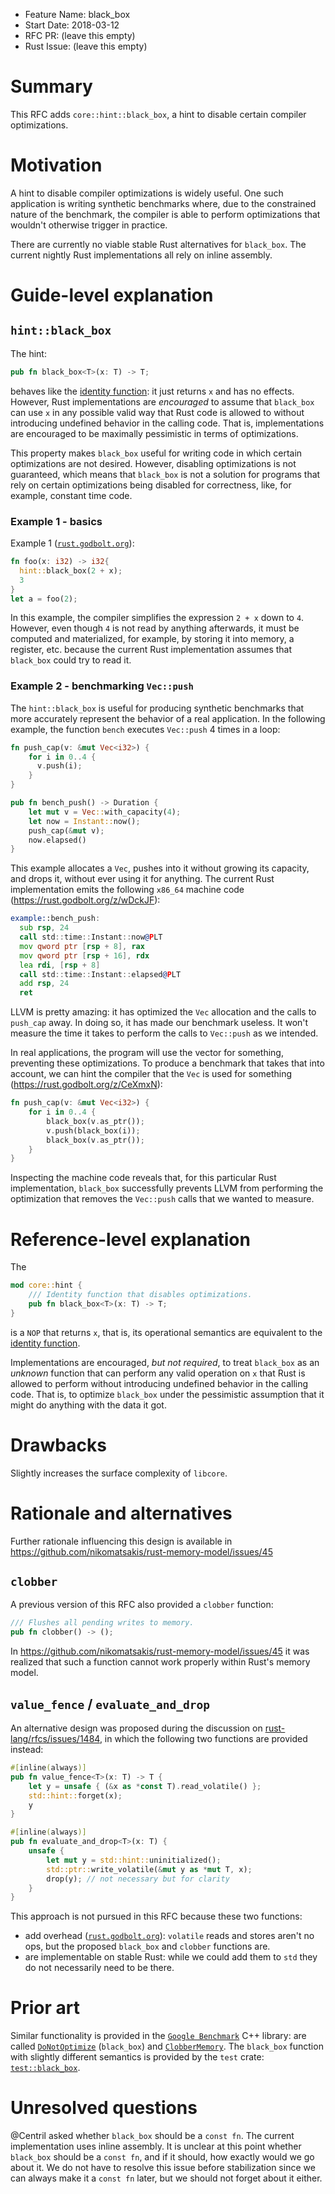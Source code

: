 - Feature Name: black_box
- Start Date: 2018-03-12
- RFC PR: (leave this empty)
- Rust Issue: (leave this empty)

# Summary
[summary]: #summary

This RFC adds `core::hint::black_box`, a hint to disable certain compiler
optimizations.

# Motivation
[motivation]: #motivation

A hint to disable compiler optimizations is widely useful. One such application
is writing synthetic benchmarks where, due to the constrained nature of the
benchmark, the compiler is able to perform optimizations that wouldn't otherwise
trigger in practice.

There are currently no viable stable Rust alternatives for `black_box`. The
current nightly Rust implementations all rely on inline assembly.

# Guide-level explanation
[guide-level-explanation]: #guide-level-explanation

## `hint::black_box`

The hint:

```rust
pub fn black_box<T>(x: T) -> T;
```

behaves like the [identity function][identity_fn]: it just returns `x` and has
no effects. However, Rust implementations are _encouraged_ to assume that
`black_box` can use `x` in any possible valid way that Rust code is allowed to
without introducing undefined behavior in the calling code. That is,
implementations are encouraged to be maximally pessimistic in terms of
optimizations.

This property makes `black_box` useful for writing code in which certain
optimizations are not desired. However, disabling optimizations is not
guaranteed, which means that `black_box` is not a solution for programs that
rely on certain optimizations being disabled for correctness, like, for example,
constant time code.

### Example 1 - basics 

Example 1 ([`rust.godbolt.org`](https://godbolt.org/g/YP2GCJ)):

```rust
fn foo(x: i32) -> i32{ 
  hint::black_box(2 + x);
  3
}
let a = foo(2);
```

In this example, the compiler simplifies the expression `2 + x` down to `4`.
However, even though `4` is not read by anything afterwards, it must be computed
and materialized, for example, by storing it into memory, a register, etc.
because the current Rust implementation assumes that `black_box` could try to
read it.

### Example 2 - benchmarking `Vec::push`

The `hint::black_box` is useful for producing synthetic benchmarks that more
accurately represent the behavior of a real application. In the following
example, the function `bench` executes `Vec::push` 4 times in a loop:

```rust
fn push_cap(v: &mut Vec<i32>) {
    for i in 0..4 {
      v.push(i);
    }
}

pub fn bench_push() -> Duration { 
    let mut v = Vec::with_capacity(4);
    let now = Instant::now();
    push_cap(&mut v);
    now.elapsed()
}
```

This example allocates a `Vec`, pushes into it without growing its capacity, and
drops it, without ever using it for anything. The current Rust implementation
emits the following `x86_64` machine code (https://rust.godbolt.org/z/wDckJF):


```asm
example::bench_push:
  sub rsp, 24
  call std::time::Instant::now@PLT
  mov qword ptr [rsp + 8], rax
  mov qword ptr [rsp + 16], rdx
  lea rdi, [rsp + 8]
  call std::time::Instant::elapsed@PLT
  add rsp, 24
  ret
```

LLVM is pretty amazing: it has optimized the `Vec` allocation and the calls to
`push_cap` away. In doing so, it has made our benchmark useless. It won't
measure the time it takes to perform the calls to `Vec::push` as we intended. 

In real applications, the program will use the vector for something, preventing
these optimizations. To produce a benchmark that takes that into account, we can
hint the compiler that the `Vec` is used for something
(https://rust.godbolt.org/z/CeXmxN):

```rust
fn push_cap(v: &mut Vec<i32>) {
    for i in 0..4 {
        black_box(v.as_ptr());
        v.push(black_box(i));
        black_box(v.as_ptr());
    }
}
```

Inspecting the machine code reveals that, for this particular Rust
implementation, `black_box` successfully prevents LLVM from performing the
optimization that removes the `Vec::push` calls that we wanted to measure.

# Reference-level explanation
[reference-level-explanation]: #reference-level-explanation

The 

```rust
mod core::hint {
    /// Identity function that disables optimizations.
    pub fn black_box<T>(x: T) -> T;
}
```

is a `NOP` that returns `x`, that is, its operational semantics are equivalent
to the [identity function][identity_fn].


Implementations are encouraged, _but not required_, to treat `black_box` as an
_unknown_ function that can perform any valid operation on `x` that Rust is
allowed to perform without introducing undefined behavior in the calling code.
That is, to optimize `black_box` under the pessimistic assumption that it might
do anything with the data it got.

[identity_fn]: https://doc.rust-lang.org/nightly/std/convert/fn.identity.html

# Drawbacks
[drawbacks]: #drawbacks

Slightly increases the surface complexity of `libcore`.

# Rationale and alternatives
[alternatives]: #alternatives

Further rationale influencing this design is available in
https://github.com/nikomatsakis/rust-memory-model/issues/45

## `clobber`

A previous version of this RFC also provided a `clobber` function:

```rust
/// Flushes all pending writes to memory. 
pub fn clobber() -> ();
```

In https://github.com/nikomatsakis/rust-memory-model/issues/45 it was realized
that such a function cannot work properly within Rust's memory model.

## `value_fence` / `evaluate_and_drop`

An alternative design was proposed during the discussion on
[rust-lang/rfcs/issues/1484](https://github.com/rust-lang/rfcs/issues/1484), in
which the following two functions are provided instead:

```rust
#[inline(always)]
pub fn value_fence<T>(x: T) -> T {
    let y = unsafe { (&x as *const T).read_volatile() };
    std::hint::forget(x);
    y
}

#[inline(always)]
pub fn evaluate_and_drop<T>(x: T) {
    unsafe {
        let mut y = std::hint::uninitialized();
        std::ptr::write_volatile(&mut y as *mut T, x);
        drop(y); // not necessary but for clarity
    }
}
```

This approach is not pursued in this RFC because these two functions:

* add overhead ([`rust.godbolt.org`](https://godbolt.org/g/aCpPfg)): `volatile`
  reads and stores aren't no ops, but the proposed `black_box` and `clobber`
  functions are.
* are implementable on stable Rust: while we could add them to `std` they do not
  necessarily need to be there.

# Prior art
[prior-art]: #prior-art

Similar functionality is provided in the [`Google
Benchmark`](https://github.com/google/benchmark) C++ library: are called
[`DoNotOptimize`](https://github.com/google/benchmark/blob/61497236ddc0d797a47ef612831fb6ab34dc5c9d/include/benchmark/benchmark.h#L306)
(`black_box`) and
[`ClobberMemory`](https://github.com/google/benchmark/blob/61497236ddc0d797a47ef612831fb6ab34dc5c9d/include/benchmark/benchmark.h#L317).
The `black_box` function with slightly different semantics is provided by the
`test` crate:
[`test::black_box`](https://github.com/rust-lang/rust/blob/master/src/libtest/lib.rs#L1551).

# Unresolved questions
[unresolved]: #unresolved-questions

@Centril asked whether `black_box` should be a `const fn`. The current
implementation uses inline assembly. It is unclear at this point whether
`black_box` should be a `const fn`, and if it should, how exactly would we go
about it. We do not have to resolve this issue before stabilization since we can
always make it a `const fn` later, but we should not forget about it either.

